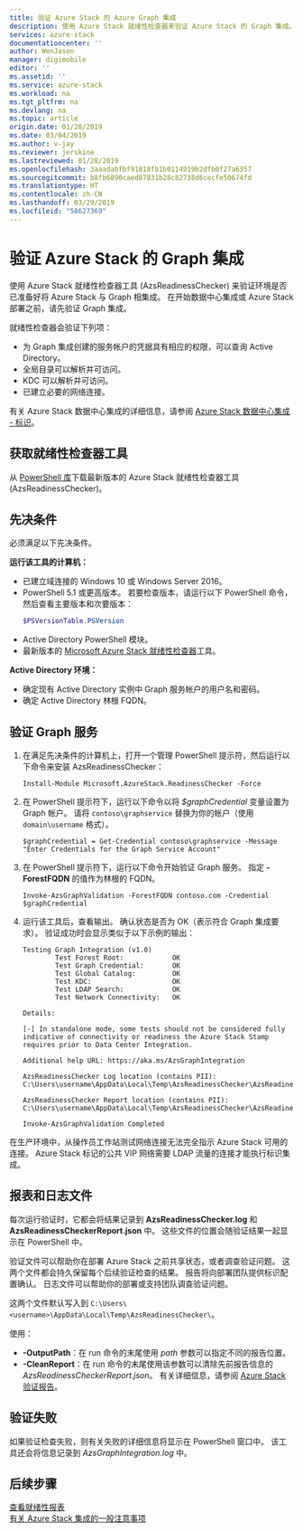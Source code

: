 ```yaml
---
title: 验证 Azure Stack 的 Azure Graph 集成
description: 使用 Azure Stack 就绪性检查器来验证 Azure Stack 的 Graph 集成。
services: azure-stack
documentationcenter: ''
author: WenJason
manager: digimobile
editor: ''
ms.assetid: ''
ms.service: azure-stack
ms.workload: na
ms.tgt_pltfrm: na
ms.devlang: na
ms.topic: article
origin.date: 01/28/2019
ms.date: 03/04/2019
ms.author: v-jay
ms.reviewer: jerskine
ms.lastreviewed: 01/28/2019
ms.openlocfilehash: 3aaadabfbf91818fb1b0114919b2dfb0f27a6357
ms.sourcegitcommit: b8fb6890caed87831b28c82738d6cecfe50674fd
ms.translationtype: HT
ms.contentlocale: zh-CN
ms.lasthandoff: 03/29/2019
ms.locfileid: "58627369"
---
```

# <a name="validate-graph-integration-for-azure-stack"></a>验证 Azure Stack 的 Graph 集成

使用 Azure Stack 就绪性检查器工具 (AzsReadinessChecker) 来验证环境是否已准备好将 Azure Stack 与 Graph 相集成。 在开始数据中心集成或 Azure Stack 部署之前，请先验证 Graph 集成。

就绪性检查器会验证下列项：

* 为 Graph 集成创建的服务帐户的凭据具有相应的权限，可以查询 Active Directory。
* 全局目录可以解析并可访问。
* KDC 可以解析并可访问。
* 已建立必要的网络连接。

有关 Azure Stack 数据中心集成的详细信息，请参阅 [Azure Stack 数据中心集成 - 标识](azure-stack-integrate-identity.md)。

## <a name="get-the-readiness-checker-tool"></a>获取就绪性检查器工具

从 [PowerShell 库](https://aka.ms/AzsReadinessChecker)下载最新版本的 Azure Stack 就绪性检查器工具 (AzsReadinessChecker)。

## <a name="prerequisites"></a>先决条件

必须满足以下先决条件。

**运行该工具的计算机：**

* 已建立域连接的 Windows 10 或 Windows Server 2016。
* PowerShell 5.1 或更高版本。 若要检查版本，请运行以下 PowerShell 命令，然后查看主要版本和次要版本：  
    ```powershell
    $PSVersionTable.PSVersion
    ```
* Active Directory PowerShell 模块。
* 最新版本的 [Microsoft Azure Stack 就绪性检查器](https://aka.ms/AzsReadinessChecker)工具。

**Active Directory 环境：**

* 确定现有 Active Directory 实例中 Graph 服务帐户的用户名和密码。
* 确定 Active Directory 林根 FQDN。

## <a name="validate-the-graph-service"></a>验证 Graph 服务

1. 在满足先决条件的计算机上，打开一个管理 PowerShell 提示符，然后运行以下命令来安装 AzsReadinessChecker：

     `Install-Module Microsoft.AzureStack.ReadinessChecker -Force`

1. 在 PowerShell 提示符下，运行以下命令以将 *$graphCredential* 变量设置为 Graph 帐户。 请将 `contoso\graphservice` 替换为你的帐户（使用 `domain\username` 格式）。

    `$graphCredential = Get-Credential contoso\graphservice -Message "Enter Credentials for the Graph Service Account"`

1. 在 PowerShell 提示符下，运行以下命令开始验证 Graph 服务。 指定 **-ForestFQDN** 的值作为林根的 FQDN。

     `Invoke-AzsGraphValidation -ForestFQDN contoso.com -Credential $graphCredential`

1. 运行该工具后，查看输出。 确认状态是否为 OK（表示符合 Graph 集成要求）。 验证成功时会显示类似于以下示例的输出：

    ```
    Testing Graph Integration (v1.0)
            Test Forest Root:            OK
            Test Graph Credential:       OK
            Test Global Catalog:         OK
            Test KDC:                    OK
            Test LDAP Search:            OK
            Test Network Connectivity:   OK

    Details:

    [-] In standalone mode, some tests should not be considered fully indicative of connectivity or readiness the Azure Stack Stamp requires prior to Data Center Integration.

    Additional help URL: https://aka.ms/AzsGraphIntegration

    AzsReadinessChecker Log location (contains PII): C:\Users\username\AppData\Local\Temp\AzsReadinessChecker\AzsReadinessChecker.log

    AzsReadinessChecker Report location (contains PII): C:\Users\username\AppData\Local\Temp\AzsReadinessChecker\AzsReadinessCheckerReport.json

    Invoke-AzsGraphValidation Completed
    ```

在生产环境中，从操作员工作站测试网络连接无法完全指示 Azure Stack 可用的连接。 Azure Stack 标记的公共 VIP 网络需要 LDAP 流量的连接才能执行标识集成。

## <a name="report-and-log-file"></a>报表和日志文件

每次运行验证时，它都会将结果记录到 **AzsReadinessChecker.log** 和 **AzsReadinessCheckerReport.json** 中。 这些文件的位置会随验证结果一起显示在 PowerShell 中。

验证文件可以帮助你在部署 Azure Stack 之前共享状态，或者调查验证问题。 这两个文件都会持久保留每个后续验证检查的结果。 报告将向部署团队提供标识配置确认。 日志文件可以帮助你的部署或支持团队调查验证问题。

这两个文件默认写入到 `C:\Users\<username>\AppData\Local\Temp\AzsReadinessChecker\`。

使用：

* **-OutputPath**：在 run 命令的末尾使用 *path* 参数可以指定不同的报告位置。
* **-CleanReport**：在 run 命令的末尾使用该参数可以清除先前报告信息的 *AzsReadinessCheckerReport.json*。 有关详细信息，请参阅 [Azure Stack 验证报告](azure-stack-validation-report.md)。

## <a name="validation-failures"></a>验证失败

如果验证检查失败，则有关失败的详细信息将显示在 PowerShell 窗口中。 该工具还会将信息记录到 *AzsGraphIntegration.log* 中。

## <a name="next-steps"></a>后续步骤

[查看就绪性报表](azure-stack-validation-report.md)  
[有关 Azure Stack 集成的一般注意事项](azure-stack-datacenter-integration.md)  
